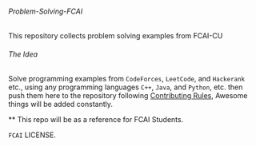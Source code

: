 ###### Problem-Solving-FCAI
This repository collects problem solving examples from FCAI-CU
###### The Idea
Solve programming examples from `CodeForces`, `LeetCode`, and `Hackerank` etc., using any programming languages `C++`, `Java`, and `Python`, etc.
then push them here to the repository following [Contributing Rules](https://github.com/TawfikYasser/Problem-Solving-FCAI/blob/master/CONTRIBUTING.md), Awesome things will be added constantly.

** This repo will be as a reference for FCAI Students. 

`FCAI` LICENSE.
